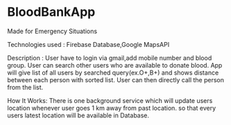# BloodBankApp
Made for Emergency Situations

Technologies used : Firebase Database,Google MapsAPI

Description :
User have to login via gmail,add mobile number and blood group.
User can search other users who are available to donate blood.
App will give list of all users by searched query(ex.O+,B+) and shows distance between each person with sorted list.
User can then directly call the person from the list.

How It Works:
There is one background service which will update users location whenever user goes 1 km away from past location.
so that every users latest location will be available in Database.
